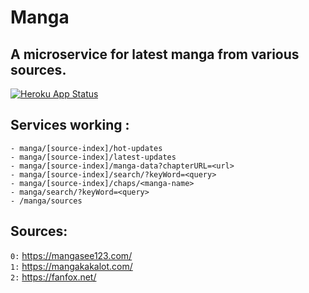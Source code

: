 # Manga
## A microservice for latest manga from various sources.

[![Heroku App Status](https://heroku-shields.herokuapp.com/manganode)](https://manganode.herokuapp.com)

## Services working :

```
- manga/[source-index]/hot-updates
- manga/[source-index]/latest-updates
- manga/[source-index]/manga-data?chapterURL=<url>
- manga/[source-index]/search/?keyWord=<query>
- manga/[source-index]/chaps/<manga-name>
- manga/search/?keyWord=<query>
- /manga/sources

```

## Sources:

`0:` https://mangasee123.com/  
`1:` https://mangakakalot.com/  
`2:` https://fanfox.net/
